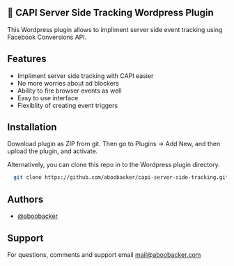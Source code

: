 ## 🚀 CAPI Server Side Tracking Wordpress Plugin 
This Wordpress plugin allows to impliment server side event tracking using Facebook Conversions API.

## Features

- Impliment server side tracking with CAPI easier
- No more worries about ad blockers
- Ability to fire browser events as well
- Easy to use interface
- Flexiblity of creating event triggers


## Installation

Download plugin as ZIP from git. Then go to Plugins -> Add New, and then upload the plugin, and activate.

Alternatively, you can clone this repo in to the Wordpress plugin directory.
```bash
  git clone https://github.com/aboobacker/capi-server-side-tracking.git
```

## Authors

- [@aboobacker](https://www.github.com/aboobacker)

## Support

For questions, comments and support email mail@aboobacker.com